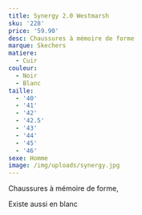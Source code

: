 ```yaml
---
title: Synergy 2.0 Westmarsh
sku: '228'
price: '59.90'
desc: Chaussures à mémoire de forme
marque: Skechers
matiere:
  - Cuir
couleur:
  - Noir
  - Blanc
taille:
  - '40'
  - '41'
  - '42'
  - '42.5'
  - '43'
  - '44'
  - '45'
  - '46'
sexe: Homme
image: /img/uploads/synergy.jpg
---
```

Chaussures à mémoire de forme, 

Existe aussi en blanc
